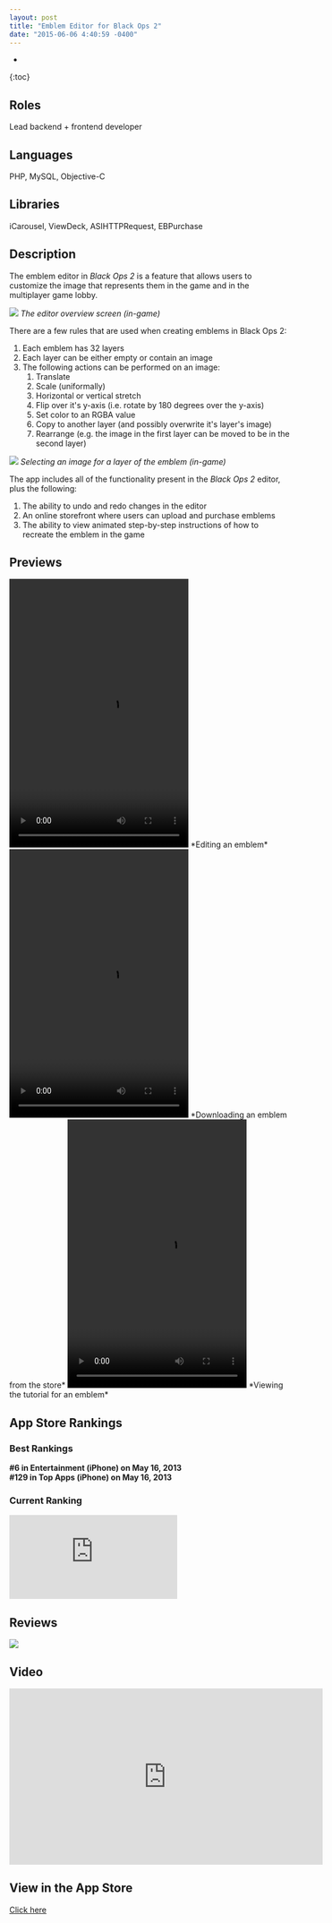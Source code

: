 ```yaml
---
layout: post
title: "Emblem Editor for Black Ops 2"
date: "2015-06-06 4:40:59 -0400"
---
```


* 
{:toc}

## Roles

Lead backend + frontend developer

## Languages

PHP, MySQL, Objective-C

## Libraries

iCarousel, ViewDeck, ASIHTTPRequest, EBPurchase

## Description

The emblem editor in *Black Ops 2* is a feature that allows users to customize the image that represents them in the game and in the multiplayer game lobby.

![](/assets/bo2ee/overview.jpg)
*The editor overview screen (in-game)*

There are a few rules that are used when creating emblems in Black Ops 2:

1. Each emblem has 32 layers
2. Each layer can be either empty or contain an image
3. The following actions can be performed on an image:
    1. Translate
    2. Scale (uniformally)
    3. Horizontal or vertical stretch
    4. Flip over it's y-axis (i.e. rotate by 180 degrees over the y-axis)
    5. Set color to an RGBA value
    6. Copy to another layer (and possibly overwrite it's layer's image)
    7. Rearrange (e.g. the image in the first layer can be moved to be in the second layer)

![](/assets/bo2ee/edit-layer.jpg)
*Selecting an image for a layer of the emblem (in-game)*

The app includes all of the functionality present in the *Black Ops 2* editor, plus the following:

1. The ability to undo and redo changes in the editor
2. An online storefront where users can upload and purchase emblems 
3. The ability to view animated step-by-step instructions of how to recreate the emblem in the game

## Previews

<video id="sampleMovie" width="320" height="480"  autoplay loop> 
	<source src="/assets/bo2ee/editor.webm" />
	<source src="/assets/bo2ee/editor.mp4" />
</video>
*Editing an emblem*

<video id="sampleMovie" width="320" height="480"  autoplay loop> 
	<source src="/assets/bo2ee/store.webm" />
	<source src="/assets/bo2ee/store.mp4" />
</video>
*Downloading an emblem from the store*

<video id="sampleMovie" width="320" height="480"  autoplay loop> 
	<source src="/assets/bo2ee/tutorial.webm" />
	<source src="/assets/bo2ee/tutorial.mp4" />
</video>
*Viewing the tutorial for an emblem*

## App Store Rankings

### Best Rankings

**#6 in Entertainment (iPhone) on May 16, 2013**   
**#129 in Top Apps (iPhone) on May 16, 2013**

### Current Ranking
![](http://www.topappcharts.com/images/app-rank-graph.php?appid=635489521)

## Reviews

![](/assets/bo2ee/reviews.png)


## Video
<iframe width="560" height="315" src="https://www.youtube.com/embed/bPgDcUCGzhI" frameborder="0" allowfullscreen>Coo</iframe>


## View in the App Store
[Click here](https://itunes.apple.com/us/app/emblem-editor-for-bo2-for/id635489521?mt=8)
